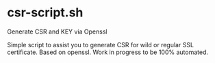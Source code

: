 # csr-script.sh
Generate CSR and KEY via Openssl

Simple script to assist you to generate CSR for wild or regular SSL certificate.
Based on openssl.
Work in progress to be 100% automated.
